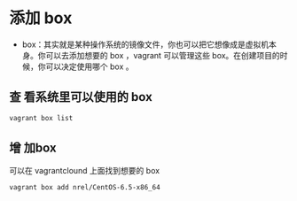# 添加 box 
- box：其实就是某种操作系统的镜像文件，你也可以把它想像成是虚拟机本身。你可以去添加想要的 box ，vagrant 可以管理这些 box。在创建项目的时候，你可以决定使用哪个 box 。

## 查 看系统里可以使用的 box 
```bash
vagrant box list 
```
## 增 加box

可以在 vagrantclound 上面找到想要的 box
```bash
vagrant box add nrel/CentOS-6.5-x86_64
```
